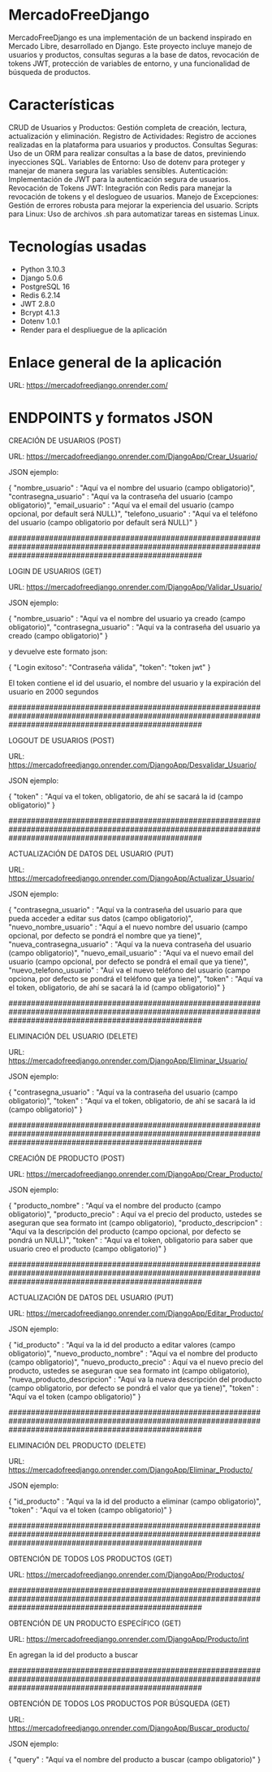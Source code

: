 # MercadoFreeDjango

MercadoFreeDjango es una implementación de un backend inspirado en Mercado Libre, desarrollado en Django. Este proyecto incluye manejo de usuarios y productos, consultas seguras a la base de datos, revocación de tokens JWT, protección de variables de entorno, y una funcionalidad de búsqueda de productos.

# Características

CRUD de Usuarios y Productos: Gestión completa de creación, lectura, actualización y eliminación.
Registro de Actividades: Registro de acciones realizadas en la plataforma para usuarios y productos.
Consultas Seguras: Uso de un ORM para realizar consultas a la base de datos, previniendo inyecciones SQL.
Variables de Entorno: Uso de dotenv para proteger y manejar de manera segura las variables sensibles.
Autenticación: Implementación de JWT para la autenticación segura de usuarios.
Revocación de Tokens JWT: Integración con Redis para manejar la revocación de tokens y el deslogueo de usuarios.
Manejo de Excepciones: Gestión de errores robusta para mejorar la experiencia del usuario.
Scripts para Linux: Uso de archivos .sh para automatizar tareas en sistemas Linux.

# Tecnologías usadas

- Python 3.10.3
- Django 5.0.6
- PostgreSQL 16
- Redis 6.2.14
- JWT 2.8.0
- Bcrypt 4.1.3
- Dotenv 1.0.1
- Render para el despliuegue de la aplicación

# Enlace general de la aplicación

URL: https://mercadofreedjango.onrender.com/

# ENDPOINTS y formatos JSON

CREACIÓN DE USUARIOS (POST)

URL: https://mercadofreedjango.onrender.com/DjangoApp/Crear_Usuario/

JSON ejemplo: 

{
    "nombre_usuario" : "Aquí va el nombre del usuario (campo obligatorio)",
    "contrasegna_usuario" : "Aquí va la contraseña del usuario (campo obligatorio)",
    "email_usuario" : "Aquí va el email del usuario (campo opcional, por default será NULL)",
    "telefono_usuario" : "Aquí va el teléfono del usuario (campo obligatorio por default será NULL)"
}

###########################################################################################################################################################

LOGIN DE USUARIOS (GET)

URL: https://mercadofreedjango.onrender.com/DjangoApp/Validar_Usuario/

JSON ejemplo: 

{
    "nombre_usuario" : "Aquí va el nombre del usuario ya creado (campo obligatorio)",
    "contrasegna_usuario" : "Aquí va la contraseña del usuario ya creado (campo obligatorio)"
}

y devuelve este formato json:

{
    "Login exitoso": "Contraseña válida",
    "token": "token jwt"
}

El token contiene el id del usuario, el nombre del usuario y la expiración del usuario en 2000 segundos

###########################################################################################################################################################

LOGOUT DE USUARIOS (POST)

URL: https://mercadofreedjango.onrender.com/DjangoApp/Desvalidar_Usuario/

JSON ejemplo:

{
    "token" : "Aquí va el token, obligatorio, de ahí se sacará la id (campo obligatorio)"
}

###########################################################################################################################################################

ACTUALIZACIÓN DE DATOS DEL USUARIO (PUT)

URL: https://mercadofreedjango.onrender.com/DjangoApp/Actualizar_Usuario/

JSON ejemplo:

{
    "contrasegna_usuario" : "Aquí va la contraseña del usuario para que pueda acceder a editar sus datos (campo obligatorio)",
    "nuevo_nombre_usuario" : "Aquí a el nuevo nombre del usuario (campo opcional, por defecto se pondrá el nombre que ya tiene)",
    "nueva_contrasegna_usuario" : "Aquí va la nueva contraseña del usuario (campo obligatorio)",
    "nuevo_email_usuario" : "Aquí va el nuevo email del usuario (campo opcional, por defecto se pondrá el email que ya tiene)",
    "nuevo_telefono_usuario" : "Auí va el nuevo teléfono del usuario (campo opciona, por defecto se pondrá el teléfono que ya tiene)",
    "token" : "Aquí va el token, obligatorio, de ahí se sacará la id (campo obligatorio)"
}

###########################################################################################################################################################

ELIMINACIÓN DEL USUARIO (DELETE)

URL: https://mercadofreedjango.onrender.com/DjangoApp/Eliminar_Usuario/

JSON ejemplo:

{
    "contrasegna_usuario" : "Aquí va la contraseña del usuario (campo obligatorio)",
    "token" : "Aquí va el token, obligatorio, de ahí se sacará la id (campo obligatorio)"
}

###########################################################################################################################################################

CREACIÓN DE PRODUCTO (POST)

URL: https://mercadofreedjango.onrender.com/DjangoApp/Crear_Producto/

JSON ejemplo:

{
    "producto_nombre" : "Aquí va el nombre del producto (campo obligatorio)",
    "producto_precio" : Aquí va el precio del producto, ustedes se aseguran que sea formato int (campo obligatorio),
    "producto_descripcion" : "Aquí va la descripción del producto (campo opcional, por defecto se pondrá un NULL)",
    "token" : "Aquí va el token, obligatorio para saber que usuario creo el producto (campo obligatorio)"
}

###########################################################################################################################################################

ACTUALIZACIÓN DE DATOS DEL USUARIO (PUT)

URL: https://mercadofreedjango.onrender.com/DjangoApp/Editar_Producto/

JSON ejemplo:

{
    "id_producto" : "Aquí va la id del producto a editar valores (campo obligatorio)",
    "nuevo_producto_nombre" : "Aquí va el nombre del producto (campo obligatorio)",
    "nuevo_producto_precio" : Aquí va el nuevo precio del producto, ustedes se aseguran que sea formato int (campo obligatorio),
    "nueva_producto_descripcion" : "Aquí va la nueva descripción del producto (campo obligatorio, por defecto se pondrá el valor que ya tiene)",
    "token" : "Aquí va el token (campo obligatorio)"
}

###########################################################################################################################################################

ELIMINACIÓN DEL PRODUCTO (DELETE)

URL: https://mercadofreedjango.onrender.com/DjangoApp/Eliminar_Producto/

JSON ejemplo:

{
    "id_producto" : "Aquí va la id del producto a eliminar (campo obligatorio)",
    "token" : "Aquí va el token (campo obligatorio)"
}

###########################################################################################################################################################

OBTENCIÓN DE TODOS LOS PRODUCTOS (GET)

URL: https://mercadofreedjango.onrender.com/DjangoApp/Productos/

###########################################################################################################################################################

OBTENCIÓN DE UN PRODUCTO ESPECÍFICO (GET)

URL: https://mercadofreedjango.onrender.com/DjangoApp/Producto/int

En <int> agregan la id del producto a buscar

###########################################################################################################################################################

OBTENCIÓN DE TODOS LOS PRODUCTOS POR BÚSQUEDA (GET)

URL: https://mercadofreedjango.onrender.com/DjangoApp/Buscar_producto/

JSON ejemplo:

{
    "query" : "Aquí va el nombre del producto a buscar (campo obligatorio)"
}

